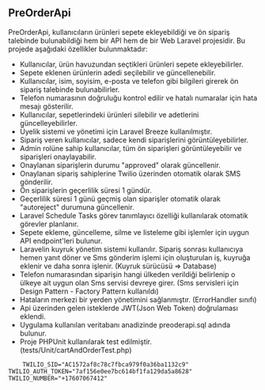 ## PreOrderApi

PreOrderApi, kullanıcıların ürünleri sepete ekleyebildiği ve ön sipariş talebinde bulunabildiği hem bir API hem de bir Web Laravel projesidir. Bu projede aşağıdaki özellikler bulunmaktadır:


- Kullanıcılar, ürün havuzundan seçtikleri ürünleri sepete ekleyebilirler.
- Sepete eklenen ürünlerin adedi seçilebilir ve güncellenebilir.
- Kullanıcılar, isim, soyisim, e-posta ve telefon gibi bilgileri girerek ön sipariş talebinde bulunabilirler.
- Telefon numarasının doğruluğu kontrol edilir ve hatalı numaralar için hata mesajı gösterilir.
- Kullanıcılar, sepetlerindeki ürünleri silebilir ve adetlerini güncelleyebilirler.
- Üyelik sistemi ve yönetimi için Laravel Breeze kullanılmıştır.
- Sipariş veren kullanıcılar, sadece kendi siparişlerini görüntüleyebilirler.
- Admin rolüne sahip kullanıcılar, tüm ön siparişleri görüntüleyebilir ve siparişleri onaylayabilir.
- Onaylanan siparişlerin durumu "approved" olarak güncellenir.
- Onaylanan sipariş sahiplerine Twilio üzerinden otomatik olarak SMS gönderilir.
- Ön siparişlerin geçerlilik süresi 1 gündür.
- Geçerlilik süresi 1 günü geçmiş olan siparişler otomatik olarak "autoreject" durumuna güncellenir.
- Laravel Schedule Tasks görev tanımlayıcı özelliği kullanılarak otomatik görevler planlanır.
- Sepete ekleme, güncelleme, silme ve listeleme gibi işlemler için uygun API endpoint'leri bulunur.
- Laravelin kuyruk yönetim sistemi kullanılır. Sipariş sonrası kullanıcıya hemen yanıt döner ve Sms gönderim işlemi için       oluşturulan iş, kuyruğa eklenir ve daha sonra işlenir. (Kuyruk sürücüsü => Database)
- Telefon numarasından siparişin hangi ülkeden verildiği belirlenip o ülkeye ait uygun olan Sms servisi devreye girer.
(Sms servisleri için Design Pattern - Factory Pattern kullanıldı)
- Hataların merkezi bir yerden yönetimini sağlanmıştır. (ErrorHandler sınıfı)
- Api üzerinden gelen isteklerde JWT(Json Web Token) doğrulaması eklendi.
- Uygulama kullanılan veritabanı anadizinde preoderapi.sql adında bulunur.
- Proje PHPUnit kullanılarak test edilmiştir. (tests/Unit/cartAndOrderTest.php)
  
`    TWILIO_SID="AC1572af8c78c7fbca979f0a36ba1132c9"
    TWILIO_AUTH_TOKEN="7af156e0ee7bc614bf1fa129da5a8628"
    TWILIO_NUMBER="+17607067412"`
